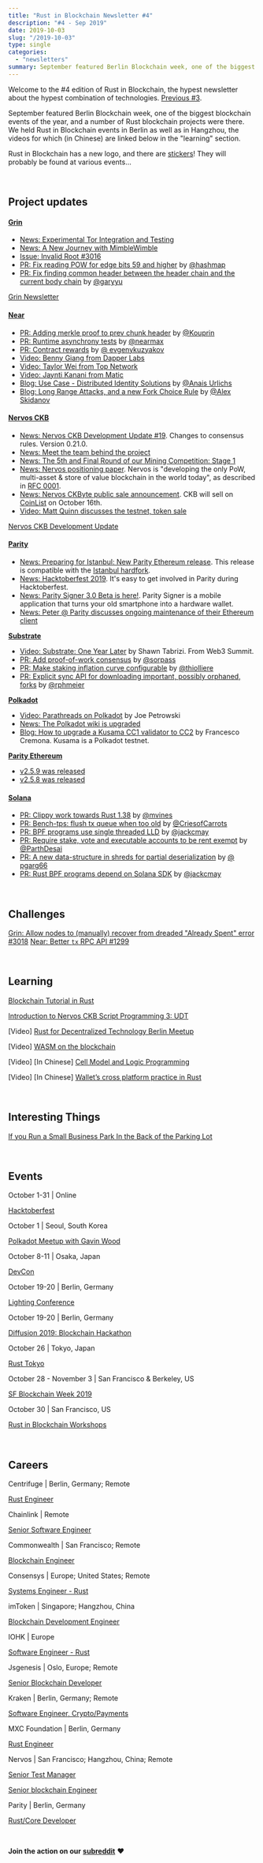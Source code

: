 ```yaml
---
title: "Rust in Blockchain Newsletter #4"
description: "#4 - Sep 2019"
date: 2019-10-03
slug: "/2019-10-03"
type: single
categories:
  - "newsletters"
summary: September featured Berlin Blockchain week, one of the biggest blockchain events of the year, and a number of Rust blockchain projects were there. We held Rust in Blockchain events in Berlin as well as in Hangzhou, the videos for which are linked below in the "learning" section. Rust in Blockchain has a new logo, and there are
---
```



Welcome to the #4 edition of Rust in Blockchain, the hypest newsletter about the hypest combination of technologies. [Previous #3](/newsletters/2019-09-05).

September featured Berlin Blockchain week, one of the biggest blockchain events of the year, and a number of Rust blockchain projects
were there. We held Rust in Blockchain events in Berlin as well as in Hangzhou, the videos for which (in Chinese) are linked below in the "learning" section.

Rust in Blockchain has a new logo, and there are [stickers][stick]! They will probably be found at various events...

[Signer]: https://www.parity.io/signer/
[stick]: https://twitter.com/Aimee_Z_/status/1176279394748268545/photo/1
[nervos-1]: https://github.com/nervosnetwork/rfcs/pull/138


&nbsp;

## Project updates

#### [**Grin**](https://github.com/mimblewimble/grin)

- [News: Experimental Tor Integration and Testing](https://github.com/mimblewimble/grin-wallet/pull/226)
- [News: A New Journey with MimbleWimble](https://www.grin-forum.org/t/a-new-journey-with-mimblewimble/6058)
- [Issue: Invalid Root #3016](https://github.com/mimblewimble/grin/issues/3016)
- [PR: Fix reading POW for edge bits 59 and higher](https://github.com/mimblewimble/grin/pull/3069) by [@hashmap](https://github.com/hashmap)
- [PR: Fix finding common header between the header chain and the current body chain](https://github.com/mimblewimble/grin/pull/3033) by [@garyyu](https://github.com/garyyu)

[Grin Newsletter](https://grinnews.substack.com/)


#### [**Near**](https://github.com/nearprotocol/nearcore)

- [PR: Adding merkle proof to prev chunk header](https://github.com/nearprotocol/nearcore/pull/1353) by [@Kouprin](https://github.com/Kouprin)
- [PR: Runtime asynchrony tests](https://github.com/nearprotocol/nearcore/pull/1283) by [@nearmax](https://github.com/nearmax)
- [PR: Contract rewards](https://github.com/nearprotocol/nearcore/pull/1258) by [@ evgenykuzyakov](https://github.com/evgenykuzyakov)
- [Video: Benny Giang from Dapper Labs](https://www.youtube.com/watch?v=Ww8XDdpw2Pk)
- [Video: Taylor Wei from Top Network](https://www.youtube.com/watch?v=PXLjORNlqlE)
- [Video: Jaynti Kanani from Matic](https://www.youtube.com/watch?v=P0hDzOzwzYw)
- [Blog: Use Case - Distributed Identity Solutions](https://nearprotocol.com/blog/use-case-distributed-identity-solutions/) by [@Anais Urlichs](https://twitter.com/urlichsanais)
- [Blog: Long Range Attacks, and a new Fork Choice Rule](https://nearprotocol.com/blog/long-range-attacks-and-a-new-fork-choice-rule/) by [@Alex Skidanov](https://twitter.com/alexskidanov)

#### [**Nervos CKB**](https://github.com/nervosnetwork/ckb)

- [News: Nervos CKB Development Update #19][nervos-dev]. Changes to consensus rules. Version 0.21.0.
- [News: Meet the team behind the project][nervos-team]
- [News: The 5th and Final Round of our Mining Competition: Stage 1][nervos-comp]
- [News: Nervos positioning paper][nervos-pos]. Nervos is "developing the only PoW, multi-asset & store of value blockchain in the world today", as described in [RFC 0001][nervos-01].
- [News: Nervos CKByte public sale announcement][nervos-ann]. CKB will sell on [CoinList] on October 16th.
- [Video: Matt Quinn discusses the testnet, token sale][nervos-vid]

[Nervos CKB Development Update](https://medium.com/nervosnetwork/tagged/development-updates)

[nervos-vid]: https://www.youtube.com/watch?v=SbGO2n3PTBE&t=938s
[CoinList]: https://coinlist.co/nervos
[nervos-ann]: https://medium.com/nervosnetwork/nervos-ckbyte-public-sale-date-announcement-b5be874e0646
[nervos-01]: https://github.com/nervosnetwork/rfcs/blob/79a6774eb16f5077617f3eef580653316fbdcb16/rfcs/0001-positioning/0001-positioning.md
[nervos-pos]: https://medium.com/nervosnetwork/nervos-positioning-paper-4de6443bbfb8
[nervos-comp]: https://medium.com/nervosnetwork/the-5th-and-final-round-of-our-mining-competition-stage-1-62f7ce4fb7c5
[nervos-dev]: https://medium.com/nervosnetwork/nervos-ckb-development-update-19-4c08c740e66b
[nervos-team]: https://medium.com/nervosnetwork/nervos-meet-the-team-behind-the-project-5f5b64473956


#### [**Parity** ](https://github.com/paritytech)

- [News: Preparing for Istanbul: New Parity Ethereum release][parity-istanbul]. This release is compatible with the [Istanbul hardfork][istanbul].
- [News: Hacktoberfest 2019][parity-hack]. It's easy to get involved in Parity during Hacktoberfest.
- [News: Parity Signer 3.0 Beta is here!][parity-signer]. Parity Signer is a mobile application that turns your old smartphone into a hardware wallet.
- [News: Peter @ Parity discusses ongoing maintenance of their Ethereum client][parity-peter]

[parity-istanbul]: https://www.parity.io/preparing-for-istanbul-parity-ethereum/
[parity-hack]: https://www.parity.io/hacktoberfest-2019-parity/
[parity-signer]: https://www.parity.io/parity-signer-v3-0-beta-is-here/
[parity-peter]: https://twitter.com/PAMauric/status/1176209384386568192

[istanbul]: https://eips.ethereum.org/EIPS/eip-1679


[**Substrate**](https://github.com/paritytech/substrate)

- [Video: Substrate: One Year Later][substrate-year] by Shawn Tabrizi. From Web3 Summit.
- [PR: Add proof-of-work consensus][substrate-3473] by [@sorpass]
- [PR: Make staking inflation curve configurable][substrate-3644] by [@thiolliere]
- [PR: Explicit sync API for downloading important, possibly orphaned, forks][substrate-3633] by [@rphmeier]

[substrate-year]: https://www.youtube.com/watch?v=2JxjGZ3fsi4
[substrate-3644]: https://github.com/paritytech/substrate/pull/3644
[substrate-3473]: https://github.com/paritytech/substrate/pull/3473
[substrate-3633]: https://github.com/paritytech/substrate/pull/3633
[@sorpass]: https://github.com/sorpaas
[@thiolliere]: https://github.com/thiolliere
[@rphmeier]: https://github.com/rphmeier


[**Polkadot**](https://github.com/paritytech/polkadot)

- [Video: Parathreads on Polkadot][polkadot-para] by Joe Petrowski
- [News: The Polkadot wiki is upgraded][polkadot-wiki]
- [Blog: How to upgrade a Kusama CC1 validator to CC2][polkadot-kusama] by Francesco Cremona. Kusama is a Polkadot testnet.

[polkadot-kusama]: https://medium.com/simply-vc/how-to-upgrade-a-kusama-cc1-validator-to-cc2-4c334c92b10b
[polkadot-wiki]: https://www.reddit.com/r/dot/comments/dbra21/polkadots_wiki_has_been_upgraded_check_it_out/
[polkadot-para]: https://youtu.be/BIydDBZsjVg

[**Parity Ethereum**](https://github.com/paritytech/parity-ethereum)

- [v2.5.9 was released][parity-eth-259]
- [v2.5.8 was released][parity-eth-258]

[parity-eth-259]: https://github.com/paritytech/parity-ethereum/releases/tag/v2.5.9
[parity-eth-258]: https://github.com/paritytech/parity-ethereum/releases/tag/v2.5.8


#### [**Solana**](https://github.com/solana-labs/solana)

- [PR: Clippy work towards Rust 1.38](https://github.com/solana-labs/solana/pull/6219) by [@mvines](https://github.com/mvines)
- [PR: Bench-tps: flush tx queue when too old](https://github.com/solana-labs/solana/pull/6201) by [@CriesofCarrots](https://github.com/CriesofCarrots)
- [PR: BPF programs use single threaded LLD](https://github.com/solana-labs/solana/pull/6088) by [@jackcmay](https://github.com/jackcmay)
- [PR: Require stake, vote and executable accounts to be rent exempt](https://github.com/solana-labs/solana/pull/5928) by [@ParthDesai](https://github.com/ParthDesai)
- [PR: A new data-structure in shreds for partial deserialization](https://github.com/solana-labs/solana/pull/5915) by [@ pgarg66](https://github.com/pgarg66)
- [PR: Rust BPF programs depend on Solana SDK](https://github.com/solana-labs/solana/pull/5819) by [@jackcmay](https://github.com/jackcmay)

&nbsp;

## Challenges

[Grin: Allow nodes to (manually) recover from dreaded "Already Spent" error #3018](https://github.com/mimblewimble/grin/issues/3018)
[Near: Better `tx` RPC API #1299](https://github.com/nearprotocol/nearcore/issues/1299)

&nbsp;

## Learning

[Blockchain Tutorial in Rust](https://github.com/ibaryshnikov/blockchain-tutorial)

[Introduction to Nervos CKB Script Programming 3: UDT](https://xuejie.space/2019_09_06_introduction_to_ckb_script_programming_udt/)

[Video] [Rust for Decentralized Technology Berlin Meetup](https://www.youtube.com/watch?v=Aoc0UE2Mlb4&feature=youtu.be)

[Video] [WASM on the blockchain](https://www.youtube.com/watch?v=Cj6nOyBnQiY)

[Video] [In Chinese] [Cell Model and Logic Programming](https://www.youtube.com/watch?v=0rytag5Jktw&t=34s)

[Video] [In Chinese] [Wallet’s cross platform practice in Rust](https://youtu.be/OQQiiYTtyc8)

&nbsp;

## Interesting Things

[If you Run a Small Business Park In the Back of the Parking Lot](https://twitter.com/xxuejie/status/1177060948441362433?s=12)

&nbsp;

## Events

October 1-31 | Online

[Hacktoberfest](https://hacktoberfest.digitalocean.com/)

October 1 | Seoul, South Korea

[Polkadot Meetup with Gavin Wood](https://www.meetup.com/Polkadot-Seoul/events/264756518/)

October 8-11 | Osaka, Japan

[DevCon](https://devcon.org/)

October 19-20 | Berlin, Germany

[Lighting Conference](https://www.thelightningconference.com/)

October 19-20 | Berlin, Germany

[Diffusion 2019: Blockchain Hackathon](https://diffusion.events/)

October 26 | Tokyo, Japan

[Rust Tokyo](https://rust.tokyo/)

October 28 - November 3 | San Francisco & Berkeley, US

[SF Blockchain Week 2019](https://sfblockchainweek.io/)

October 30 | San Francisco, US

[Rust in Blockchain Workshops](https://www.meetup.com/Rust-in-Blockchain-San-Francisco/events/265362152)

&nbsp;

## Careers

Centrifuge | Berlin, Germany; Remote

[Rust Engineer](https://centrifuge.breezy.hr/p/20af596b9ffb01-rust-engineer-centrifuge-chain/)

Chainlink | Remote

[Senior Software Engineer](https://remotive.io/remote-jobs/software-dev/senior-software-engineer-18917)

Commonwealth | San Francisco; Remote

[Blockchain Engineer](https://angel.co/company/commonwealth-labs/jobs/454577-commonwealth-blockchain-engineer)

Consensys | Europe; United States; Remote

[Systems Engineer - Rust](https://consensys.net/open-roles/1792013/)

imToken | Singapore; Hangzhou, China

[Blockchain Development Engineer](https://token.im/careers)

IOHK | Europe

[Software Engineer - Rust](https://iohk.io/careers/#op-345001-software-engineer-rust)

Jsgenesis | Oslo, Europe; Remote

[Senior Blockchain Developer](https://www.jsgenesis.com/jobs/blockchain-developer)

Kraken | Berlin, Germany; Remote

[Software Engineer, Crypto/Payments](https://jobs.lever.co/kraken/4c18a043-3f9f-4005-a715-7455aaa64b11)

MXC Foundation | Berlin, Germany

[Rust Engineer](https://www.linkedin.com/jobs/view/1455662885/?refId=3445947911569942562383&trk=d_flagship3_company)

Nervos | San Francisco; Hangzhou, China; Remote

[Senior Test Manager](https://angel.co/company/nervos-1/jobs/589746-senior-test-manager)

[Senior blockchain Engineer](https://angel.co/company/nervos-1/jobs/589230-senior-blockchain-engineer)

Parity | Berlin, Germany

[Rust/Core Developer](https://www.parity.io/jobs/#berlin-rust-core-developer)

&nbsp;

**Join the action on our** [**subreddit**](https://www.reddit.com/r/RustInBlockchain/) **❤️**

